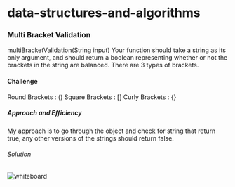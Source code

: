 # data-structures-and-algorithms

### Multi Bracket Validation
multiBracketValidation(String input)
Your function should take a string as its only argument, and should return a boolean representing whether or not the brackets in the string are balanced. There are 3 types of brackets.

#### Challenge
Round Brackets : ()
Square Brackets : []
Curly Brackets : {}

##### Approach and Efficiency
My approach is to go through the object and check for string that return true,
any other versions of the strings should return false.

###### Solution

![whiteboard](../assets/whiteboard13.jpg)
